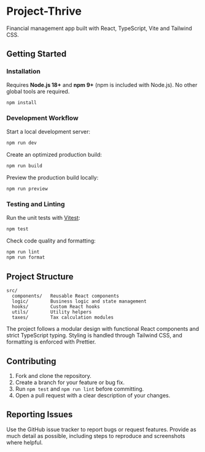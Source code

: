 # Project-Thrive

Financial management app built with React, TypeScript, Vite and Tailwind CSS.

## Getting Started

### Installation

Requires **Node.js 18+** and **npm 9+** (npm is included with Node.js). No other global tools are required.

```bash
npm install
```

### Development Workflow

Start a local development server:

```bash
npm run dev
```

Create an optimized production build:

```bash
npm run build
```

Preview the production build locally:

```bash
npm run preview
```

### Testing and Linting

Run the unit tests with [Vitest](https://vitest.dev/):

```bash
npm test
```

Check code quality and formatting:

```bash
npm run lint
npm run format
```

## Project Structure

```
src/
  components/   Reusable React components
  logic/        Business logic and state management
  hooks/        Custom React hooks
  utils/        Utility helpers
  taxes/        Tax calculation modules
```

The project follows a modular design with functional React components and strict TypeScript typing. Styling is handled through Tailwind CSS, and formatting is enforced with Prettier.

## Contributing

1. Fork and clone the repository.
2. Create a branch for your feature or bug fix.
3. Run `npm test` and `npm run lint` before committing.
4. Open a pull request with a clear description of your changes.

## Reporting Issues

Use the GitHub issue tracker to report bugs or request features. Provide as much detail as possible, including steps to reproduce and screenshots where helpful.
